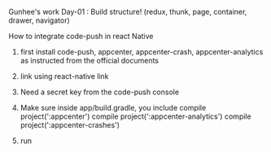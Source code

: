 Gunhee's work
Day-01 : Build structure! (redux, thunk, page, container, drawer, navigator)

How to integrate code-push in react Native
1. first install code-push, appcenter, appcenter-crash, appcenter-analytics as instructed from the official documents
2. link using react-native link
3. Need a secret key from the code-push console
4. Make sure inside app/build.gradle, you include
    compile project(':appcenter')
    compile project(':appcenter-analytics')
    compile project(':appcenter-crashes')

5. run
